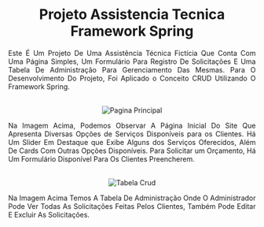 <div align="center">

# Projeto Assistencia Tecnica<br>Framework Spring

<div align="justify">
Este É Um Projeto De Uma Assistência Técnica Fictícia Que Conta Com Uma Página Simples, Um Formulário Para Registro De Solicitações E Uma Tabela De Administração Para Gerenciamento Das Mesmas. Para O Desenvolvimento Do Projeto, Foi Aplicado o Conceito CRUD Utilizando O Framework Spring.
</div><br>

![Pagina Principal](public/img/prints/pagina-principal.png)

<div align="justify">
Na Imagem Acima, Podemos Observar A Página Inicial Do Site Que Apresenta Diversas Opções de Serviços Disponíveis para os Clientes. Há Um Slider Em Destaque que Exibe Alguns dos Serviços Oferecidos, Além De Cards Com Outras Opções Disponíveis. Para Solicitar um Orçamento, Há Um Formulário Disponível Para Os Clientes Preencherem.
</div><br>

![Tabela Crud](public/img/prints/adm-crud.png)

<div align="justify">
Na Imagem Acima Temos A Tabela De Administração Onde O Administrador Pode Ver Todas As Solicitações Feitas Pelos Clientes, Também Pode Editar E Excluir As Solicitações.
</div>


</div>
